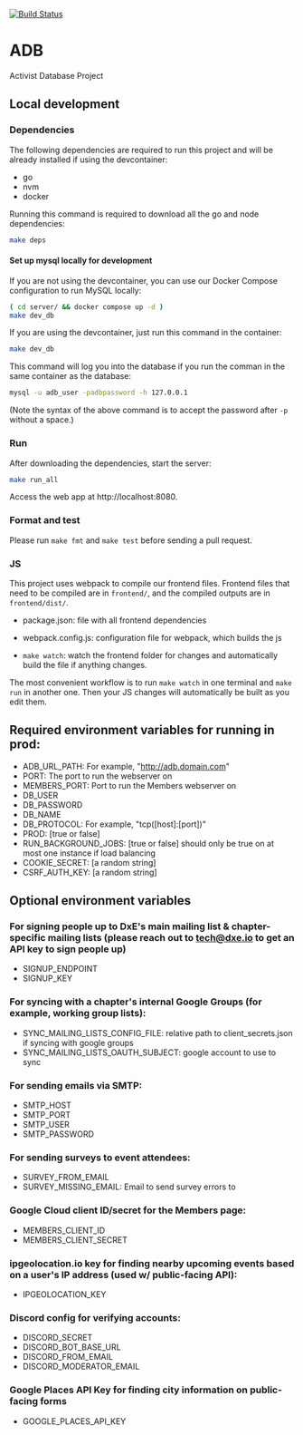 [![Build Status](https://travis-ci.org/dxe/adb.svg?branch=master)](https://travis-ci.org/dxe/adb)

# ADB

Activist Database Project

## Local development

### Dependencies

The following dependencies are required to run this project and will be already
installed if using the devcontainer:

- go
- nvm
- docker

Running this command is required to download all the go and node dependencies:

```bash
make deps
```

#### Set up mysql locally for development

If you are not using the devcontainer, you can use our Docker Compose configuration
to run MySQL locally:

```bash
( cd server/ && docker compose up -d )
make dev_db
```

If you are using the devcontainer, just run this command in the container:

```bash
make dev_db
```

This command will log you into the database if you run the comman in the same
container as the database:

```bash
mysql -u adb_user -padbpassword -h 127.0.0.1
```

(Note the syntax of the above command is to accept the password after `-p`
without a space.)

### Run

After downloading the dependencies, start the server:

```bash
make run_all
```

Access the web app at http://localhost:8080.

### Format and test

Please run `make fmt` and `make test` before sending a pull request.

### JS

This project uses webpack to compile our frontend files. Frontend
files that need to be compiled are in `frontend/`, and the compiled
outputs are in `frontend/dist/`.

- package.json: file with all frontend dependencies

- webpack.config.js: configuration file for webpack, which builds the js

- `make watch`: watch the frontend folder for changes and
  automatically build the file if anything changes.

The most convenient workflow is to run `make watch` in one terminal
and `make run` in another one. Then your JS changes will automatically
be built as you edit them.

## Required environment variables for running in prod:

- ADB_URL_PATH: For example, "http://adb.domain.com"
- PORT: The port to run the webserver on
- MEMBERS_PORT: Port to run the Members webserver on
- DB_USER
- DB_PASSWORD
- DB_NAME
- DB_PROTOCOL: For example, "tcp([host]:[port])"
- PROD: [true or false]
- RUN_BACKGROUND_JOBS: [true or false] should only be true on at most one instance if load balancing
- COOKIE_SECRET: [a random string]
- CSRF_AUTH_KEY: [a random string]

## Optional environment variables

### For signing people up to DxE's main mailing list & chapter-specific mailing lists (please reach out to tech@dxe.io to get an API key to sign people up)

- SIGNUP_ENDPOINT
- SIGNUP_KEY

### For syncing with a chapter's internal Google Groups (for example, working group lists):

- SYNC_MAILING_LISTS_CONFIG_FILE: relative path to client_secrets.json if syncing with google groups
- SYNC_MAILING_LISTS_OAUTH_SUBJECT: google account to use to sync

### For sending emails via SMTP:

- SMTP_HOST
- SMTP_PORT
- SMTP_USER
- SMTP_PASSWORD

### For sending surveys to event attendees:

- SURVEY_FROM_EMAIL
- SURVEY_MISSING_EMAIL: Email to send survey errors to

### Google Cloud client ID/secret for the Members page:

- MEMBERS_CLIENT_ID
- MEMBERS_CLIENT_SECRET

### ipgeolocation.io key for finding nearby upcoming events based on a user's IP address (used w/ public-facing API):

- IPGEOLOCATION_KEY

### Discord config for verifying accounts:

- DISCORD_SECRET
- DISCORD_BOT_BASE_URL
- DISCORD_FROM_EMAIL
- DISCORD_MODERATOR_EMAIL

### Google Places API Key for finding city information on public-facing forms

- GOOGLE_PLACES_API_KEY
